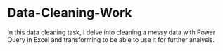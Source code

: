 # Data-Cleaning-Work
In this data cleaning task, I delve into cleaning a messy data with Power Query in Excel and transforming to be able to use it for further analysis.
